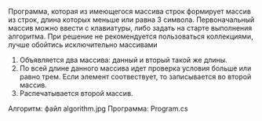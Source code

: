 Программа, которая из имеющегося массива строк формирует массив из строк, 
длина которых меньше или равна 3 символа. Первоначальный массив можно ввести 
с клавиатуры, либо задать на старте выполнения алгоритма. При решение не 
рекомендуется пользоваться коллекциями, лучше обойтись исключительно массивами


1. Объявляется два массива: данный и вторый такой же длины. 
2. По всей длине данного массива идет проверка условия больше или равно трем. 
Если элемент соотвествует, то записывается во второй массив.
3. Распечатывается второй массив.

Алгоритм: файл algorithm.jpg
Программа: Program.cs
